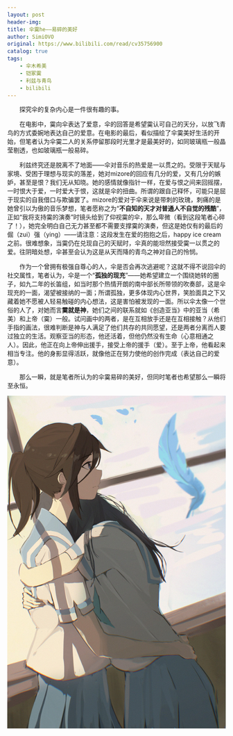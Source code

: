 ```yaml
---
layout: post
header-img: 
title: 伞霙he——易碎的美好
author: SimiOVO
original: https://www.bilibili.com/read/cv35756900
catalog: true
tags:
    - 伞木希美
    - 铠冢霙
    - 利兹与青鸟
    - bilibili
---
```


&emsp;&emsp;探究伞的复杂内心是一件很有趣的事。

&emsp;&emsp;在电影中，霙向伞表达了爱意，伞的回答是希望霙认可自己的天分，以放飞青鸟的方式委婉地表达自己的爱意。在电影的最后，看似描绘了伞霙美好生活的开始，但笔者认为伞霙二人的关系停留那段时光里才是最美好的，如同玻璃瓶一般晶莹剔透，也如玻璃瓶一般易碎。

&emsp;&emsp;利兹终究还是脱离不了地面——伞对音乐的热爱是一以贯之的。受限于天赋与家境、受困于理想与现实的落差，她对mizore的回应有几分的爱，又有几分的嫉妒，甚至是恨？我们无从知晓。她的感情就像指针一样，在爱与恨之间来回摇摆，一时恨大于爱，一时爱大于恨，这就是伞的扭曲。所谓的跟自己释怀，可能只是屈于现实的自我借口与欺骗罢了。mizore的爱对于伞来说是带刺的玫瑰，刺痛的是她曾引以为傲的音乐梦想，笔者愿称之为“**不自知的天才对普通人不自觉的残酷**”，正如“我将支持霙的演奏”时镜头给到了仰视霙的伞，那么卑微（看到这段笔者心碎了！），她完全明白自己无力甚至都不需要支撑霙的演奏，但这是她仅有的最后的倔（zui）强（ying）——请注意：这段发生在爱的抱抱之后，happy ice cream之前。很难想象，当霙仍在兑现自己的天赋时，伞真的能坦然接受霙一以贯之的爱。往阴暗处想，伞甚至会认为这是从天而降的青鸟之神对自己的怜悯。

&emsp;&emsp;作为一个曾拥有极强自尊心的人，伞是否会再次逃避呢？这就不得不说回伞的社交属性，笔者认为，伞是一个“**孤独的现充**”——她希望建立一个围绕她转的圈子，如九二年的长笛组，如当时那个热情开朗的南中部长所带领的吹奏部，这是伞现充的一面，渴望被接纳的一面；所谓孤独，更多体现内心世界，笑脸面具之下又藏着她不愿被人轻易触碰的内心想法，这是害怕被发现的一面。所以伞太像一个世俗的人了，对她而言**霙就是神**，她们之间的联系就如《创造亚当》中的亚当（希美）和上帝（霙）一般。试问画中的两者，是在互相放手还是在互相接触？从他们手指的画法，很难判断是神与人满足了他们共存的共同愿望，还是两者分离而人要过独立的生活。观察亚当的形态，他还活着，但他仍然没有生命（心意相通之人）。因此，他正在向上帝伸出援手，接受上帝的援手（爱）。至于上帝，他看起来相当专注。他的身影显得活跃，就像他正在努力使他的创作完成（表达自己的爱意）。

&emsp;&emsp;那么一瞬，就是笔者所认为的伞霙易碎的美好，但同时笔者也希望那么一瞬将至永恒。

![](../images/2024-06-24/1.jpg)
